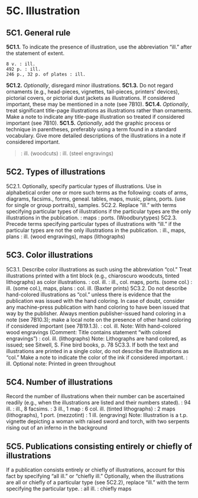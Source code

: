 # 5C. Illustration 
## 5C1. General rule
__5C1.1.__ To indicate the presence of illustration, use the abbreviation “ill.” after the statement of extent. 
```
8 v. : ill.
492 p. : ill.
246 p., 32 p. of plates : ill.
```
__5C1.2.__ *Optionally*, disregard minor illustrations. 
__5C1.3.__ Do not regard ornaments (e.g., head-pieces, vignettes, tail-pieces, printers’ devices), pictorial covers, or pictorial dust jackets as illustrations. If considered important, these may be mentioned in a note (see 7B10). 
__5C1.4.__ *Optionally*, treat significant title-page illustrations as illustrations rather than ornaments. Make a note to indicate any title-page illustration so treated if considered important (see 7B10).
__5C1.5.__ *Optionally*, add the graphic process or technique in parentheses, preferably using a term found in a standard vocabulary. Give more detailed descriptions of the illustrations in a note if considered important.
> : ill. (woodcuts)
> : ill. (steel engravings)

## 5C2. Types of illustrations
5C2.1. Optionally, specify particular types of illustrations. Use in alphabetical order one or more such terms as the following: coats of arms, diagrams, facsims., forms, geneal. tables, maps, music, plans, ports. (use for single or group portraits), samples. 
5C2.2. Replace “ill.” with terms specifying particular types of illustrations if the particular types are the only illustrations in the publication.
: maps
: ports. (Woodburytypes)
5C2.3. Precede terms specifying particular types of illustrations with “ill.” if the particular types are not the only illustrations in the publication.
: ill., maps, plans
: ill. (wood engravings), maps (lithographs)
## 5C3. Color illustrations
5C3.1. Describe color illustrations as such using the abbreviation “col.” Treat illustrations printed with a tint block (e.g., chiaroscuro woodcuts, tinted lithographs) as color illustrations.
: col. ill.
: ill., col. maps, ports. (some col.)
: ill. (some col.), maps, plans
: col. ill. (Baxter prints)
5C3.2. Do not describe hand-colored illustrations as “col.” unless there is evidence that the publication was issued with the hand coloring. In case of doubt, consider any machine-press publication with hand coloring to have been issued that way by the publisher. Always mention publisher-issued hand coloring in a note (see 7B10.3); make a local note on the presence of other hand coloring if considered important (see 7B19.1.3).
: col. ill.
Note: With hand-colored wood engravings 
(Comment: Title contains statement “with colored engravings”)
: col. ill. (lithographs)
Note: Lithographs are hand colored, as issued; see Sitwell, S. Fine bird books, p. 78
5C3.3. If both the text and illustrations are printed in a single color, do not describe the illustrations as “col.” Make a note to indicate the color of the ink if considered important. 
: ill.
Optional note: Printed in green throughout
## 5C4. Number of illustrations
Record the number of illustrations when their number can be ascertained readily (e.g., when the illustrations are listed and their numbers stated).
: 94 ill.
: ill., 8 facsims.
: 3 ill., 1 map
: 6 col. ill. (tinted lithographs)
: 2 maps (lithographs), 1 port. (mezzotint)
: 1 ill. (engraving)
Note: Illustration is a t.p. vignette depicting a woman with raised sword and torch, with two serpents rising out of an inferno in the background 
## 5C5. Publications consisting entirely or chiefly of illustrations
If a publication consists entirely or chiefly of illustrations, account for this fact by specifying “all ill.” or “chiefly ill.” Optionally, when the illustrations are all or chiefly of a particular type (see 5C2.2), replace “ill.” with the term specifying the particular type. 
: all ill.
: chiefly maps
